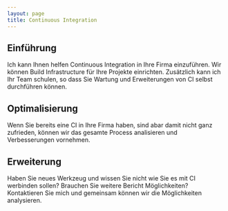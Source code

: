 ```yaml
---
layout: page
title: Continuous Integration
---
```

## Einführung
Ich kann Ihnen helfen Continuous Integration in Ihre Firma einzuführen.
Wir können Build Infrastructure für Ihre Projekte einrichten.
Zusätzlich kann ich Ihr Team schulen, so dass Sie Wartung und Erweiterungen von CI selbst
durchführen können.

## Optimalisierung
Wenn Sie bereits eine CI in Ihre Firma haben, sind abar damit nicht ganz zufrieden,
können wir das gesamte Process analisieren und Verbesserungen vornehmen.

## Erweiterung
Haben Sie neues Werkzeug und wissen Sie nicht wie Sie es mit CI werbinden sollen?
Brauchen Sie weitere Bericht Möglichkeiten?
Kontaktieren Sie mich und gemeinsam können wir die Möglichkeiten analysieren.
